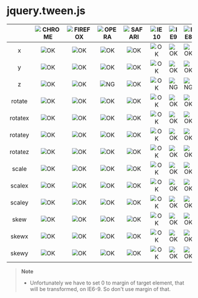 jquery.tween.js
===============


|              | ![CHROME][chrome] | ![FIREFOX][firefox] | ![OPERA][opera]   | ![SAFARI][safari] | ![IE10][ie10] | ![IE9][ie9] | ![IE8][ie8] | ![IE7][ie7] | ![IE6][ie6] |
|:------------:|:---------:|:---------:|:---------:|:---------:|:---------:|:---------:|:---------:|:---------:|:---------:|
| x            | ![OK][OK] | ![OK][OK] | ![OK][OK] | ![OK][OK] | ![OK][OK] | ![OK][OK] | ![OK][OK] | ![OK][OK] | ![OK][OK] |
| y            | ![OK][OK] | ![OK][OK] | ![OK][OK] | ![OK][OK] | ![OK][OK] | ![OK][OK] | ![OK][OK] | ![OK][OK] | ![OK][OK] |
| z            | ![OK][OK] | ![OK][OK] | ![NG][NG] | ![OK][OK] | ![OK][OK] | ![NG][NG] | ![NG][NG] | ![NG][NG] | ![NG][NG] |
| rotate       | ![OK][OK] | ![OK][OK] | ![OK][OK] | ![OK][OK] | ![OK][OK] | ![OK][OK] | ![OK][OK] | ![OK][OK] | ![OK][OK] |
| rotatex      | ![OK][OK] | ![OK][OK] | ![OK][OK] | ![OK][OK] | ![OK][OK] | ![OK][OK] | ![OK][OK] | ![OK][OK] | ![OK][OK] |
| rotatey      | ![OK][OK] | ![OK][OK] | ![OK][OK] | ![OK][OK] | ![OK][OK] | ![OK][OK] | ![OK][OK] | ![OK][OK] | ![OK][OK] |
| rotatez      | ![OK][OK] | ![OK][OK] | ![OK][OK] | ![OK][OK] | ![OK][OK] | ![OK][OK] | ![OK][OK] | ![OK][OK] | ![OK][OK] |
| scale        | ![OK][OK] | ![OK][OK] | ![OK][OK] | ![OK][OK] | ![OK][OK] | ![OK][OK] | ![OK][OK] | ![OK][OK] | ![OK][OK] |
| scalex       | ![OK][OK] | ![OK][OK] | ![OK][OK] | ![OK][OK] | ![OK][OK] | ![OK][OK] | ![OK][OK] | ![OK][OK] | ![OK][OK] |
| scaley       | ![OK][OK] | ![OK][OK] | ![OK][OK] | ![OK][OK] | ![OK][OK] | ![OK][OK] | ![OK][OK] | ![OK][OK] | ![OK][OK] |
| skew         | ![OK][OK] | ![OK][OK] | ![OK][OK] | ![OK][OK] | ![OK][OK] | ![OK][OK] | ![OK][OK] | ![OK][OK] | ![OK][OK] |
| skewx        | ![OK][OK] | ![OK][OK] | ![OK][OK] | ![OK][OK] | ![OK][OK] | ![OK][OK] | ![OK][OK] | ![OK][OK] | ![OK][OK] |
| skewy        | ![OK][OK] | ![OK][OK] | ![OK][OK] | ![OK][OK] | ![OK][OK] | ![OK][OK] | ![OK][OK] | ![OK][OK] | ![OK][OK] |

<!--           | CHROME    | FIREFOX   | OPERA     | SAFARI    | IE10      | IE9       | IE8       | IE7       | IE6       | -->

> **Note**
> * Unfortunately we have to set 0 to margin of target element, that will be transformed, on IE6-9. So don't use margin of that.

[chrome]: https://raw.github.com/paulirish/browser-logos/master/chrome/chrome_48x48.png
[firefox]: https://raw.github.com/paulirish/browser-logos/master/firefox/firefox_48x48.png
[safari]: https://raw.github.com/paulirish/browser-logos/master/safari/safari_48x48.png
[opera]: https://raw.github.com/paulirish/browser-logos/master/opera/opera_48x48.png
[ie10]: https://raw.github.com/paulirish/browser-logos/master/ie10/ie10_48x48.png
[ie9]: https://raw.github.com/paulirish/browser-logos/master/ie9-10/ie9-10_48x48.png
[ie8]: https://raw.github.com/paulirish/browser-logos/master/ie7-8/ie7-8_48x48.png
[ie7]: https://raw.github.com/paulirish/browser-logos/master/ie7-8/ie7-8_48x48.png
[ie6]: https://raw.github.com/paulirish/browser-logos/master/ie6/ie6_48x48.png
[OK]: https://raw.github.com/after12am/jquery.cssanimate.js/dev/images/tick.png
[NG]: https://raw.github.com/after12am/jquery.cssanimate.js/dev/images/cross.png
